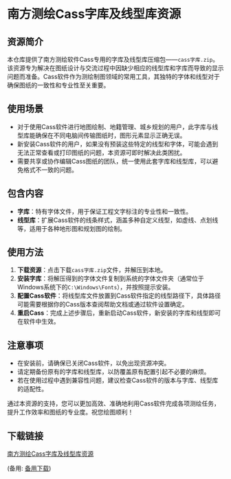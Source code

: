 # 南方测绘Cass字库及线型库资源

## 资源简介
本仓库提供了南方测绘软件Cass专用的字库及线型库压缩包——`cass字库.zip`。该资源专为解决在图纸设计与交流过程中因缺少相应的线型库和字库而导致的显示问题而准备。Cass软件作为测绘制图领域的常用工具，其独特的字体和线型对于确保图纸的一致性和专业性至关重要。

## 使用场景
- 对于使用Cass软件进行地图绘制、地籍管理、城乡规划的用户，此字库与线型库能确保在不同电脑间传输图纸时，图形元素显示正确无误。
- 新安装Cass软件的用户，如果没有预装这些特定的线型和字体，可能会遇到无法正常查看或打印图纸的问题，本资源可即时解决此类困扰。
- 需要共享或协作编辑Cass图纸的团队，统一使用此套字库和线型库，可以避免格式不一致的问题。

## 包含内容
- **字库**：特有字体文件，用于保证工程文字标注的专业性和一致性。
- **线型库**：扩展Cass软件的线条样式，涵盖多种自定义线型，如虚线、点划线等，适用于各种地形图和规划图的绘制。

## 使用方法
1. **下载资源**：点击下载`cass字库.zip`文件，并解压到本地。
2. **安装字库**：将解压得到的字体文件复制到系统的字体文件夹（通常位于Windows系统下的`C:\Windows\Fonts`），并按照提示安装。
3. **配置Cass软件**：将线型库文件放置到Cass软件指定的线型路径下，具体路径可能需要根据你的Cass版本查阅帮助文档或通过软件设置确定。
4. **重启Cass**：完成上述步骤后，重新启动Cass软件，新安装的字库和线型即可在软件中生效。

## 注意事项
- 在安装前，请确保已关闭Cass软件，以免出现资源冲突。
- 请定期备份原有的字库和线型库，以防覆盖原有配置引起不必要的麻烦。
- 若在使用过程中遇到兼容性问题，建议检查Cass软件的版本与字库、线型库的适配性。

通过本资源的支持，您可以更加高效、准确地利用Cass软件完成各项测绘任务，提升工作效率和图纸的专业度。祝您绘图顺利！

## 下载链接
[南方测绘Cass字库及线型库资源](https://pan.quark.cn/s/2db6ba66e277) 

(备用: [备用下载](https://pan.baidu.com/s/1T9zTG5hABvsooewvPwYa4A?pwd=1234))
